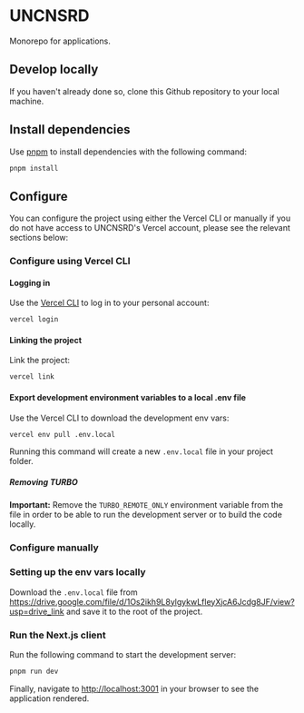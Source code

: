 # UNCNSRD

Monorepo for applications.

## Develop locally

If you haven't already done so, clone this Github repository to your local machine.

## Install dependencies

Use [pnpm](https://pnpm.io/installation) to install dependencies with the following command:

```bash
pnpm install
```

## Configure

You can configure the project using either the Vercel CLI or manually if you do not have access to UNCNSRD's Vercel account, please see the relevant sections below:

### Configure using Vercel CLI

#### Logging in

Use the [Vercel CLI](https://vercel.com/download) to log in to your personal account:

```bash
vercel login
```

#### Linking the project

Link the project:

```bash
vercel link
```

#### Export development environment variables to a local .env file

Use the Vercel CLI to download the development env vars:

```bash
vercel env pull .env.local
```

Running this command will create a new `.env.local` file in your project folder.

##### Removing TURBO

**Important:** Remove the `TURBO_REMOTE_ONLY` environment variable from the file in order to be able to run the development server or to build the code locally.

### Configure manually

### Setting up the env vars locally

Download the `.env.local` file from https://drive.google.com/file/d/1Os2ikh9L8ylgykwLfleyXjcA6Jcdg8JF/view?usp=drive_link and save it to the root of the project.

### Run the Next.js client

Run the following command to start the development server:

```bash
pnpm run dev
```

Finally, navigate to [http://localhost:3001](http://localhost:3001) in your browser to see the application rendered.
